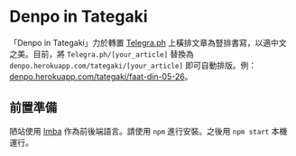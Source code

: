 # Denpo in Tategaki

「Denpo in Tategaki」力於轉置 [Telegra.ph](https://telegra.ph) 上橫排文章為豎排書寫，以適中文之美。目前，將 `Telegra.ph/[your_article]` 替換為 `denpo.herokuapp.com/tategaki/[your_article]` 即可自動排版。例：[denpo.herokuapp.com/tategaki/faat-din-05-26](https://denpo.herokuapp.com/tategaki/faat-din-05-26)。

## 前置準備

陋站使用 [Imba](https://imba.io) 作為前後端語言。請使用 `npm` 進行安裝。之後用 `npm start` 本機運行。
